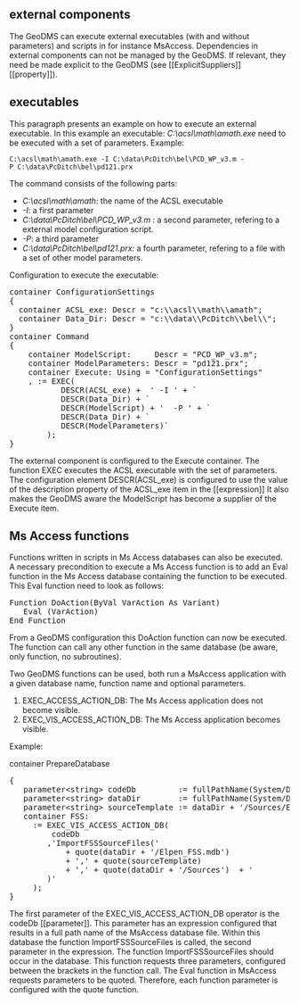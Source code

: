 ## external components

The GeoDMS can execute external executables (with and without parameters) and scripts in for instance MsAccess. Dependencies in external components can not be managed by the GeoDMS. If relevant, they need be made explicit to the GeoDMS (see [[ExplicitSuppliers]] [[property]]).

## executables

This paragraph presents an example on how to execute an external executable. In this example an executable: _C:\\acsl\\math\\amath.exe_ need to be executed with a set of parameters. Example:

`C:\acsl\math\amath.exe -I C:\data\PcDitch\bel\PCD_WP_v3.m -P C:\data\PcDitch\bel\pd121.prx`

The command consists of the following parts:

-   *C:\\acsl\\math\\amath*: the name of the ACSL executable
-   *-I*: a first parameter
-   *C:\\data\\PcDitch\\bel\\PCD_WP_v3.m* : a second parameter, refering to a external model configuration script.
-   *-P*: a third parameter
-   *C:\\data\\PcDitch\\bel\\pd121.prx:* a fourth parameter, refering to a file with a set of other model parameters.

Configuration to execute the executable:
<pre>
container ConfigurationSettings
{
  container ACSL_exe: Descr = "c:\\acsl\\math\\amath";
  container Data_Dir: Descr = "c:\\data\\PcDitch\\bel\\";
}
container Command
{
    container ModelScript:     Descr = "PCD_WP_v3.m";
    container ModelParameters: Descr = "pd121.prx";
    container Execute: Using = "ConfigurationSettings"
    , := EXEC(
           DESCR(ACSL_exe) +  ' -I ' + `
           DESCR(Data_Dir) + `
           DESCR(ModelScript) + '  -P ' + `
           DESCR(Data_Dir) + `
           DESCR(ModelParameters)`
        );
}
</pre>

The external component is configured to the Execute container. The function EXEC executes the ACSL executable with the set of parameters.
The configuration element DESCR(ACSL_exe) is configured to use the value of the description property of the ACSL_exe item in the [[expression]] It also makes the GeoDMS aware the ModelScript has become a supplier of the Execute item.

## Ms Access functions

Functions written in scripts in Ms Access databases can also be executed. A necessary precondition to execute a Ms Access function is to add an Eval function in the Ms Access database containing the function to be executed. This Eval function need to look as follows:

<pre>
Function DoAction(ByVal VarAction As Variant)
   Eval (VarAction)
End Function
</pre>

From a GeoDMS configuration this DoAction function can now be executed. The function can call any other function in the same database (be aware, only function, no subroutines).

Two GeoDMS functions can be used, both run a MsAccess application with a given database name, function name and optional parameters.

1.  EXEC_ACCESS_ACTION_DB: The Ms Access application does not become visible.
2.  EXEC_VIS_ACCESS_ACTION_DB: The Ms Access application becomes visible.

Example:

container PrepareDatabase
<pre>
{
   parameter&lt;string&gt; codeDb         := fullPathName(System/Database, System/Database/MetaDbFullName);
   parameter&lt;string&gt; dataDir        := fullPathName(System/Database, System/Database/DbDirectory);
   parameter&lt;string&gt; sourceTemplate := dataDir + '/Sources/Elpen_Template.mdb';
   container FSS:
     := EXEC_VIS_ACCESS_ACTION_DB(
         codeDb
        ,'ImportFSSSourceFiles('
            + quote(dataDir + '/Elpen_FSS.mdb')
            + ',' + quote(sourceTemplate)
            + ',' + quote(dataDir + '/Sources')  + '
        )'
     );
}
</pre>

The first parameter of the EXEC_VIS_ACCESS_ACTION_DB operator is the codeDb [[parameter]]. This parameter has an expression configured that results in a full path name of the MsAccess database file. Within this database the function ImportFSSSourceFiles is called, the second parameter in the expression. The function ImportFSSSourceFiles should occur in the database. This function requests three parameters, configured between the brackets in the function call. The Eval function in MsAccess requests parameters to be quoted. Therefore, each function parameter is configured with the quote function.